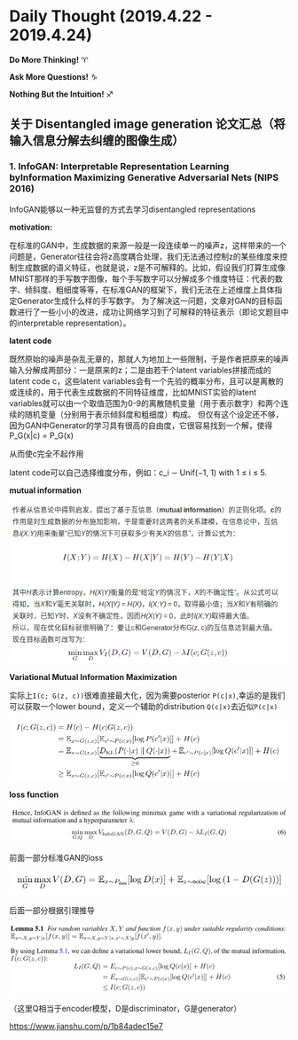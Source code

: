 # Daily Thought (2019.4.22 - 2019.4.24)
**Do More Thinking!** ♈ 

**Ask More Questions!** ♑

**Nothing But the Intuition!** ♐

## 关于 Disentangled image generation 论文汇总（将输入信息分解去纠缠的图像生成）
### 1. InfoGAN: Interpretable Representation Learning byInformation Maximizing Generative Adversarial Nets (NIPS 2016)

InfoGAN能够以一种无监督的方式去学习disentangled representations

**motivation:**

在标准的GAN中，生成数据的来源一般是一段连续单一的噪声z，这样带来的一个问题是，Generator往往会将z高度耦合处理，我们无法通过控制z的某些维度来控制生成数据的语义特征，也就是说，z是不可解释的。比如，假设我们打算生成像MNIST那样的手写数字图像，每个手写数字可以分解成多个维度特征：代表的数字、倾斜度、粗细度等等，在标准GAN的框架下，我们无法在上述维度上具体指定Generator生成什么样的手写数字。
为了解决这一问题，文章对GAN的目标函数进行了一些小小的改进，成功让网络学习到了可解释的特征表示（即论文题目中的interpretable representation）。

**latent code**

既然原始的噪声是杂乱无章的，那就人为地加上一些限制，于是作者把原来的噪声输入分解成两部分：一是原来的z；二是由若干个latent variables拼接而成的latent code c，这些latent variables会有一个先验的概率分布，且可以是离散的或连续的，用于代表生成数据的不同特征维度，比如MNIST实验的latent variables就可以由一个取值范围为0-9的离散随机变量（用于表示数字）和两个连续的随机变量（分别用于表示倾斜度和粗细度）构成。
但仅有这个设定还不够，因为GAN中Generator的学习具有很高的自由度，它很容易找到一个解，使得 P_G(x|c) = P_G(x)

从而使c完全不起作用

latent code可以自己选择维度分布，例如：c_i ∼ Unif(−1, 1) with 1 ≤ i ≤ 5.

**mutual information**

![](__pics/infoGAN_1.png)

**Variational Mutual Information Maximization**

实际上`I(c; G(z, c))`很难直接最大化，因为需要posterior `P(c|x)`,幸运的是我们可以获取一个lower bound，定义一个辅助的distribution `Q(c|x)`去近似`P(c|x)`

![](__pics/infoGAN_2.png)

**loss function**

![](__pics/infoGAN_3.png)

前面一部分标准GAN的loss

![](__pics/infoGAN_4.png)

后面一部分根据引理推导

![](__pics/infoGAN_5.png)

（这里Q相当于encoder模型，D是discriminator，G是generator）

https://www.jianshu.com/p/1b84adec15e7
